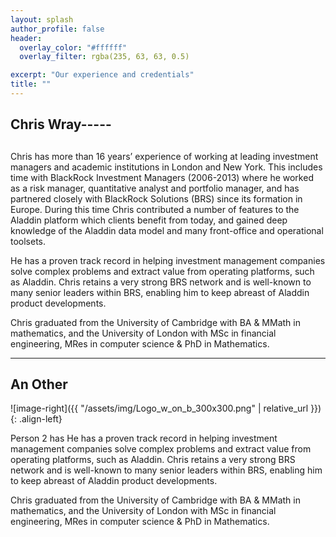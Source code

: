 ```yaml
---
layout: splash
author_profile: false
header:
  overlay_color: "#ffffff"
  overlay_filter: rgba(235, 63, 63, 0.5)

excerpt: "Our experience and credentials"
title: ""
---
```



<div class="about_head">
<h2>Chris Wray-----</h2>
  <div>
    <h2><a href="https://www.linkedin.com/in/chriswrayuk"> <i class="fab fa-linkedin-in"></i></a></h2>
  </div>
</div>

Chris has more than 16 years’ experience of working at leading investment managers and academic institutions in London and New York. This includes time with BlackRock Investment Managers (2006-2013) where he worked as a risk manager, quantitative analyst and portfolio manager, and has partnered closely with BlackRock Solutions (BRS) since its formation in Europe. During this time Chris contributed a number of features to the Aladdin platform which clients benefit from today, and gained deep knowledge of the Aladdin data model and many front-office and operational toolsets.

He has a proven track record in helping investment management companies solve complex problems and extract value from operating platforms, such as Aladdin. Chris retains a very strong BRS network and is well-known to many senior leaders within BRS, enabling him to keep abreast of Aladdin product developments.

Chris graduated from the University of Cambridge with BA & MMath in mathematics, and the University of London with MSc in financial engineering, MRes in computer science & PhD in Mathematics.

--------

## An Other

![image-right]({{ "/assets/img/Logo_w_on_b_300x300.png" | relative_url }}){: .align-left}

Person 2 has He has a proven track record in helping investment management companies solve complex problems and extract value from operating platforms, such as Aladdin. Chris retains a very strong BRS network and is well-known to many senior leaders within BRS, enabling him to keep abreast of Aladdin product developments.

Chris graduated from the University of Cambridge with BA & MMath in mathematics, and the University of London with MSc in financial engineering, MRes in computer science & PhD in Mathematics.